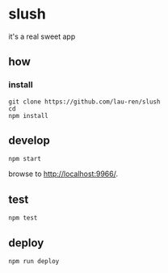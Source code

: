 
# slush

it's a real sweet app

## how

### install

```
git clone https://github.com/lau-ren/slush
cd 
npm install
```

## develop

```
npm start
```

browse to <http://localhost:9966/>.

## test

```
npm test
```

## deploy

```
npm run deploy
```
